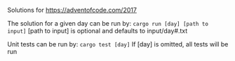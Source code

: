 Solutions for https://adventofcode.com/2017

The solution for a given day can be run by:
`cargo run [day] [path to input]`
[path to input] is optional and defaults to input/day#.txt

Unit tests can be run by:
`cargo test [day]`
If [day] is omitted, all tests will be run